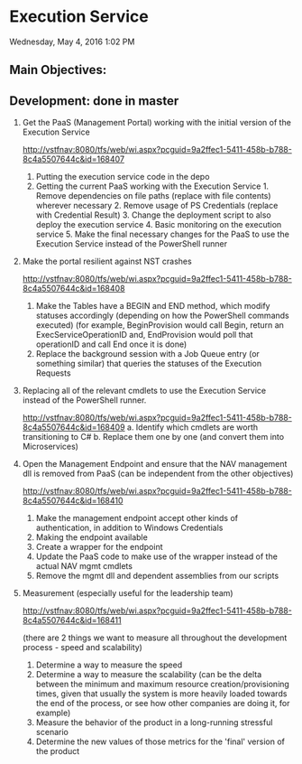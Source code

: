 # Execution Service
Wednesday, May 4, 2016
1:02 PM

## Main Objectives:

## Development: done in master


1.	Get the PaaS (Management Portal) working with the initial version of the Execution Service

    [http://vstfnav:8080/tfs/web/wi.aspx?pcguid=9a2ffec1-5411-458b-b788-8c4a5507644c&id=168407](http://vstfnav:8080/tfs/web/wi.aspx?pcguid=9a2ffec1-5411-458b-b788-8c4a5507644c&id=168407)

    1.  Putting the execution service code in the depo
    2.  Getting the current PaaS working with the Execution Service
            1.	Remove dependencies on file paths (replace with file contents) wherever necessary
            2.	Remove usage of PS Credentials (replace with Credential Result)
            3. 	Change the deployment script to also deploy the execution service
            4.  Basic monitoring on the execution service
            5.  Make the final necessary changes for the PaaS to use the Execution Service instead of the PowerShell runner

2.	Make the portal resilient against NST crashes

    [http://vstfnav:8080/tfs/web/wi.aspx?pcguid=9a2ffec1-5411-458b-b788-8c4a5507644c&id=168408](http://vstfnav:8080/tfs/web/wi.aspx?pcguid=9a2ffec1-5411-458b-b788-8c4a5507644c&id=168408)
    1.  Make the Tables have a BEGIN and END method, which modify statuses accordingly (depending on how the PowerShell commands executed) (for example, BeginProvision would call Begin, return an ExecServiceOperationID and, EndProvision would poll that operationID and call End once it is done)
    2.  Replace the background session with a Job Queue entry (or something similar) that queries the statuses of the Execution Requests

3.	Replacing all of the relevant cmdlets to use the Execution Service instead of the PowerShell runner.

    [http://vstfnav:8080/tfs/web/wi.aspx?pcguid=9a2ffec1-5411-458b-b788-8c4a5507644c&id=168409](http://vstfnav:8080/tfs/web/wi.aspx?pcguid=9a2ffec1-5411-458b-b788-8c4a5507644c&id=168409)
    a.	Identify which cmdlets are worth transitioning to C#
    b.	Replace them one by one (and convert them into Microservices)

4.	Open the Management Endpoint and ensure that the NAV management dll is removed from PaaS (can be independent from the other objectives)

    [http://vstfnav:8080/tfs/web/wi.aspx?pcguid=9a2ffec1-5411-458b-b788-8c4a5507644c&id=168410](http://vstfnav:8080/tfs/web/wi.aspx?pcguid=9a2ffec1-5411-458b-b788-8c4a5507644c&id=168410)
    1.	Make the management endpoint accept other kinds of authentication, in addition to Windows Credentials
    2.	Making the endpoint available
    3.	Create a wrapper for the endpoint
    4.	Update the PaaS code to make use of the wrapper instead of the actual NAV mgmt cmdlets
    5.	Remove the mgmt dll and dependent assemblies from our scripts

5.	Measurement (especially useful for the leadership team)

    [http://vstfnav:8080/tfs/web/wi.aspx?pcguid=9a2ffec1-5411-458b-b788-8c4a5507644c&id=168411](http://vstfnav:8080/tfs/web/wi.aspx?pcguid=9a2ffec1-5411-458b-b788-8c4a5507644c&id=168411)
    
    (there are 2 things we want to measure all throughout the development process - speed and scalability)
    1.	Determine a way to measure the speed
    2. 	Determine a way to measure the scalability (can be the delta between the minimum and maximum resource creation/provisioning times, given that usually the system is more heavily loaded towards the end of the process, or see how other companies are doing it, for example)
    3.	Measure the behavior of the product in a long-running stressful scenario
    4.	Determine the new values of those metrics for the 'final' version of the product
